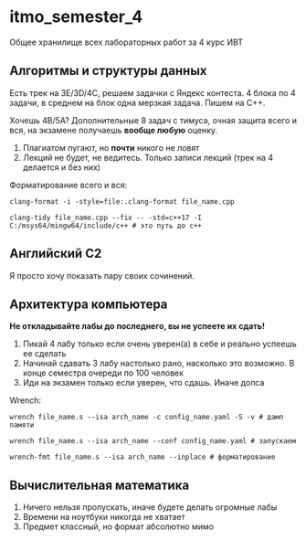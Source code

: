 # itmo_semester_4
Общее хранилище всех лабораторных работ за 4 курс ИВТ

## Алгоритмы и структуры данных

Есть трек на 3E/3D/4C, решаем задачки с Яндекс контеста. 4 блока по 4 задачи, в среднем на блок одна мерзкая задача. Пишем на С++.

Хочешь 4B/5A? Дополнительные 8 задач с тимуса, очная защита всего и вся, на экзамене получаешь **вообще любую** оценку.

1. Плагиатом пугают, но **почти** никого не ловят
2. Лекций не будет, не ведитесь. Только записи лекций (трек на 4 делается и без них)

Форматирование всего и вся:
```
clang-format -i -style=file:.clang-format file_name.cpp
```
```
clang-tidy file_name.cpp --fix -- -std=c++17 -I C:/msys64/mingw64/include/c++ # это путь до с++
```

## Английский C2

Я просто хочу показать пару своих сочинений. 

## Архитектура компьютера

**Не откладывайте лабы до последнего, вы не успеете их сдать!**

1. Пикай 4 лабу только если очень уверен(а) в себе и реально успеешь ее сделать
2. Начинай сдавать 3 лабу настолько рано, насколько это возможно. В конце семестра очереди по 100 человек
3. Иди на экзамен только если уверен, что сдашь. Иначе допса

Wrench:
```
wrench file_name.s --isa arch_name -c config_name.yaml -S -v # дамп памяти
```
```
wrench file_name.s --isa arch_name --conf config_name.yaml # запускаем
```
```
wrench-fmt file_name.s --isa arch_name --inplace # форматирование
```

## Вычислительная математика 

1. Ничего нельзя пропускать, иначе будете делать огромные лабы
2. Времени на ноутбуки никогда не хватает
3. Предмет классный, но формат абсолютно мимо


